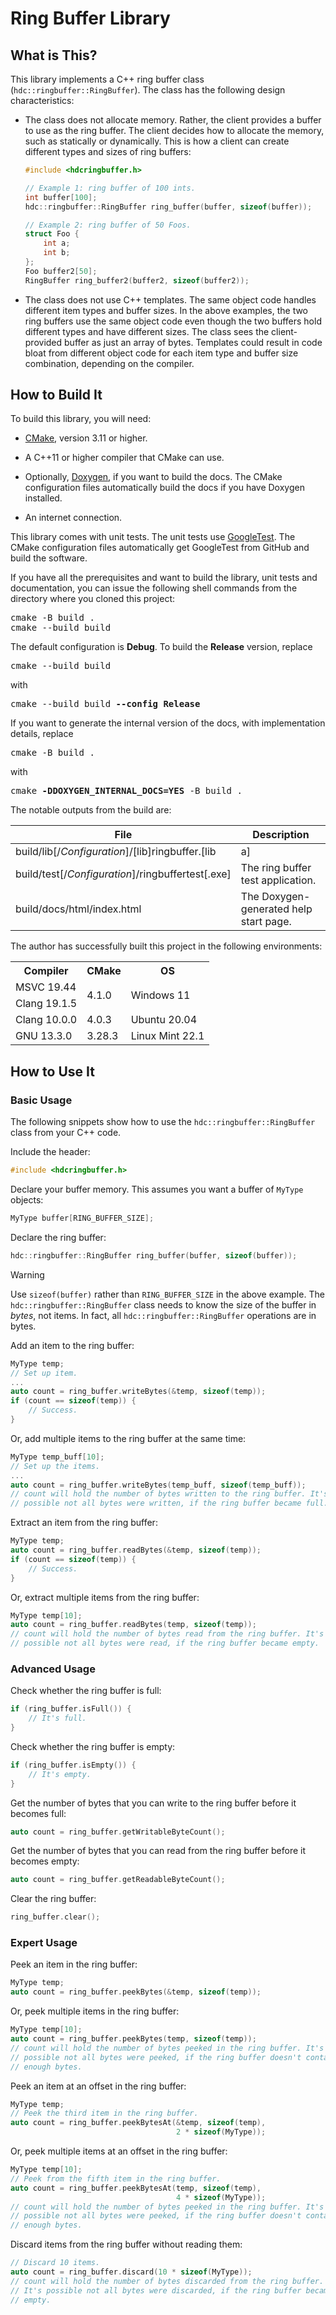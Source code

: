 # Ring Buffer Library

## What is This?

This library implements a C++ ring buffer class (`hdc::ringbuffer::RingBuffer`).
The class has the following design characteristics:

- The class does not allocate memory. Rather, the client provides a buffer to
use as the ring buffer. The client decides how to allocate the memory, such as
statically or dynamically. This is how a client can create different types and
sizes of ring buffers:

  ```cpp
  #include <hdcringbuffer.h>
  
  // Example 1: ring buffer of 100 ints.
  int buffer[100];
  hdc::ringbuffer::RingBuffer ring_buffer(buffer, sizeof(buffer));
  
  // Example 2: ring buffer of 50 Foos.
  struct Foo {
      int a;
      int b;
  };
  Foo buffer2[50];
  RingBuffer ring_buffer2(buffer2, sizeof(buffer2));
  ```

- The class does not use C++ templates. The same object code handles different
item types and buffer sizes. In the above examples, the two ring buffers use
the same object code even though the two buffers hold different types and have
different sizes. The class sees the client-provided buffer as just an array of
bytes. Templates could result in code bloat from different object code for each
item type and buffer size combination, depending on the compiler.

## How to Build It

To build this library, you will need:

- [CMake](https://cmake.org/), version 3.11 or higher.

- A C++11 or higher compiler that CMake can use.

- Optionally, [Doxygen](https://www.doxygen.nl/index.html), if you want to build
  the docs. The CMake configuration files automatically build the docs if you
  have Doxygen installed.

- An internet connection.

This library comes with unit tests. The unit tests use
[GoogleTest](https://github.com/google/googletest). The CMake configuration
files automatically get GoogleTest from GitHub and build the software.

If you have all the prerequisites and want to build the library, unit tests and
documentation, you can issue the following shell commands from the directory
where you cloned this project:

<pre>
cmake -B build .
cmake --build build 
</pre>

The default configuration is **Debug**. To build the **Release** version,
replace

<pre>
cmake --build build
</pre>

with

<pre>
cmake --build build <b>--config Release</b>
</pre>

If you want to generate the internal version of the docs, with implementation
details, replace

<pre>
cmake -B build .
</pre>

with

<pre>
cmake <b>-DDOXYGEN_INTERNAL_DOCS=YES</b> -B build .
</pre>

The notable outputs from the build are:

| File                                                     | Description                                                                 |
| -------------------------------------------------------- | ---------------------------------------------------------------------------- |
| build/lib[/<i>Configuration</i>]/[lib]ringbuffer.[lib|a] | The ring buffer library, where *Configuration* is **Debug** or **Release**. |
| build/test[/<i>Configuration</i>]/ringbuffertest[.exe]   | The ring buffer test application.                                           |
| build/docs/html/index.html                               | The Doxygen-generated help start page.                                      |

The author has successfully built this project in the following environments:

<table>
    <tr>
        <th>Compiler</th>
        <th>CMake</th>
        <th>OS</th>
    </tr>
    <tr>
        <td>MSVC 19.44</td>
        <td rowspan="2">4.1.0</td>
        <td rowspan="2">Windows 11</td>
    </tr>
    <tr>
        <td>Clang 19.1.5</td>
    </tr>
    <tr>
        <td>Clang 10.0.0</td>
        <td>4.0.3</td>
        <td>Ubuntu 20.04</td>
    </tr>
    <tr>
        <td>GNU 13.3.0</td>
        <td>3.28.3</td>
        <td>Linux Mint 22.1</td>
    </tr>
</table>

## How to Use It

### Basic Usage

The following snippets show how to use the `hdc::ringbuffer::RingBuffer` class
from your C++ code.

Include the header:

```cpp
#include <hdcringbuffer.h>
```

Declare your buffer memory. This assumes you want a buffer of `MyType` objects: 

```cpp
MyType buffer[RING_BUFFER_SIZE];
```

Declare the ring buffer:

```cpp
hdc::ringbuffer::RingBuffer ring_buffer(buffer, sizeof(buffer));
```

> [!warning]
> Use `sizeof(buffer)` rather than `RING_BUFFER_SIZE` in the above example. The
> `hdc::ringbuffer::RingBuffer` class needs to know the size of the buffer in
> *bytes*, not items. In fact, all `hdc::ringbuffer::RingBuffer` operations are
> in bytes.

Add an item to the ring buffer:

```cpp
MyType temp;
// Set up item.
...
auto count = ring_buffer.writeBytes(&temp, sizeof(temp));
if (count == sizeof(temp)) {
    // Success.
}
```

Or, add multiple items to the ring buffer at the same time:

```cpp
MyType temp_buff[10];
// Set up the items.
...
auto count = ring_buffer.writeBytes(temp_buff, sizeof(temp_buff));
// count will hold the number of bytes written to the ring buffer. It's
// possible not all bytes were written, if the ring buffer became full.
```

Extract an item from the ring buffer:

```cpp
MyType temp;
auto count = ring_buffer.readBytes(&temp, sizeof(temp));
if (count == sizeof(temp)) {
    // Success.
}
```

Or, extract multiple items from the ring buffer:

```cpp
MyType temp[10];
auto count = ring_buffer.readBytes(temp, sizeof(temp));
// count will hold the number of bytes read from the ring buffer. It's
// possible not all bytes were read, if the ring buffer became empty.
```

### Advanced Usage

Check whether the ring buffer is full:

```cpp
if (ring_buffer.isFull()) {
    // It's full.
}
```

Check whether the ring buffer is empty:

```cpp
if (ring_buffer.isEmpty()) {
    // It's empty.
}
```

Get the number of bytes that you can write to the ring buffer before it becomes
full:

```cpp
auto count = ring_buffer.getWritableByteCount();
```

Get the number of bytes that you can read from the ring buffer before it becomes
empty:

```cpp
auto count = ring_buffer.getReadableByteCount();
```

Clear the ring buffer:

```cpp
ring_buffer.clear();
```

### Expert Usage

Peek an item in the ring buffer:

```cpp
MyType temp;
auto count = ring_buffer.peekBytes(&temp, sizeof(temp));
```

Or, peek multiple items in the ring buffer:

```cpp
MyType temp[10];
auto count = ring_buffer.peekBytes(temp, sizeof(temp));
// count will hold the number of bytes peeked in the ring buffer. It's
// possible not all bytes were peeked, if the ring buffer doesn't contain
// enough bytes.
```

Peek an item at an offset in the ring buffer:

```cpp
MyType temp;
// Peek the third item in the ring buffer.
auto count = ring_buffer.peekBytesAt(&temp, sizeof(temp),
                                     2 * sizeof(MyType));
```

Or, peek multiple items at an offset in the ring buffer:

```cpp
MyType temp[10];
// Peek from the fifth item in the ring buffer.
auto count = ring_buffer.peekBytesAt(temp, sizeof(temp),
                                     4 * sizeof(MyType));
// count will hold the number of bytes peeked in the ring buffer. It's
// possible not all bytes were peeked, if the ring buffer doesn't contain
// enough bytes.
```

Discard items from the ring buffer without reading them:

```cpp
// Discard 10 items.
auto count = ring_buffer.discard(10 * sizeof(MyType));
// count will hold the number of bytes discarded from the ring buffer.
// It's possible not all bytes were discarded, if the ring buffer became
// empty.
```
